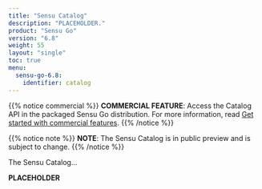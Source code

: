 ```yaml
---
title: "Sensu Catalog"
description: "PLACEHOLDER."
product: "Sensu Go"
version: "6.8"
weight: 55
layout: "single"
toc: true
menu:
  sensu-go-6.8:
    identifier: catalog
---
```


{{% notice commercial %}}
**COMMERCIAL FEATURE**: Access the Catalog API in the packaged Sensu Go distribution.
For more information, read [Get started with commercial features](../../commercial/).
{{% /notice %}}

{{% notice note %}}
**NOTE**: The Sensu Catalog is in public preview and is subject to change.
{{% /notice %}}

The Sensu Catalog...

**PLACEHOLDER**


[1]: placeholder
